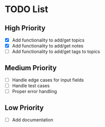 # TODO List

## High Priority
- [x] Add functionality to add/get topics
- [x] Add functionality to add/get notes
- [ ] Add functionality to add/get tags to topics

## Medium Priority
- [ ] Handle edge cases for input fields
- [ ] Handle test cases
- [ ] Proper error handling

## Low Priority
- [ ] Add documentation